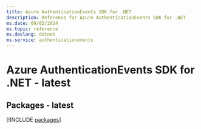 ```yaml
---
title: Azure AuthenticationEvents SDK for .NET
description: Reference for Azure AuthenticationEvents SDK for .NET
ms.date: 09/02/2024
ms.topic: reference
ms.devlang: dotnet
ms.service: authenticationevents
---
```

# Azure AuthenticationEvents SDK for .NET - latest
## Packages - latest
[!INCLUDE [packages](authenticationevents-index.md)]